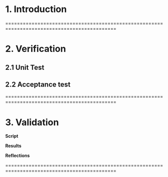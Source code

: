 # **1. Introduction**



============================================================================================

# **2. Verification**

## **2.1 Unit Test**

## **2.2 Acceptance test**




============================================================================================

# **3. Validation**

**Script**

**Results**

**Reflections**


============================================================================================
